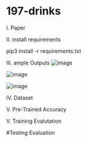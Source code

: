 # 197-drinks


I. Paper

II. install requirements

pip3 install -r requirements.txt



III. ample Outputs
![image](https://user-images.githubusercontent.com/103951064/166315196-1966f88e-d238-4357-81b9-f10eeeea85ce.png)

![image](https://user-images.githubusercontent.com/103951064/166317210-b0d87c7c-28eb-45ea-bb37-befbb8a38d45.png)

![image](https://user-images.githubusercontent.com/103951064/166317390-b7bc8a49-a3b8-409a-8ee5-2a73cd8f2f2f.png)


IV. Dataset



V. Pre-Trained Accuracy




V. Training Evalutation




#Testing Evaluation
